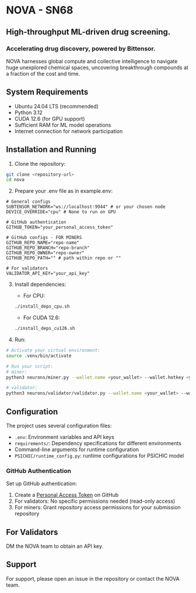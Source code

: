 # NOVA - SN68

## High-throughput ML-driven drug screening.

### Accelerating drug discovery, powered by Bittensor.

NOVA harnesses global compute and collective intelligence to navigate huge unexplored chemical spaces, uncovering breakthrough compounds at a fraction of the cost and time.

## System Requirements

- Ubuntu 24.04 LTS (recommended)
- Python 3.12
- CUDA 12.6 (for GPU support)
- Sufficient RAM for ML model operations
- Internet connection for network participation

## Installation and Running

1. Clone the repository:
```bash
git clone <repository-url>
cd nova
```

2. Prepare your .env file as in example.env:
```
# General configs
SUBTENSOR_NETWORK="ws://localhost:9944" # or your chosen node
DEVICE_OVERRIDE="cpu" # None to run on GPU

# GitHub authentication
GITHUB_TOKEN="your_personal_access_token"

# GitHub configs - FOR MINERS
GITHUB_REPO_NAME="repo-name"
GITHUB_REPO_BRANCH="repo-branch"
GITHUB_REPO_OWNER="repo-owner"
GITHUB_REPO_PATH="" # path within repo or ""

# For validators
VALIDATOR_API_KEY="your_api_key"
```

3. Install dependencies:
   - For CPU:
   ```bash
   ./install_deps_cpu.sh
   ```
   - For CUDA 12.6:
   ```bash
   ./install_deps_cu126.sh
   ```

4. Run:
```bash
# Activate your virtual environment:
source .venv/bin/activate

# Run your script:
# miner:
python3 neurons/miner.py --wallet.name <your_wallet> --wallet.hotkey <your_hotkey> --logging.info

# validator:
python3 neurons/validator/validator.py --wallet.name <your_wallet> --wallet.hotkey <your_hotkey> --logging.debug
```

## Configuration

The project uses several configuration files:
- `.env`: Environment variables and API keys
- `requirements/`: Dependency specifications for different environments
- Command-line arguments for runtime configuration
- `PSICHIC/runtime_config.py`: runtime configurations for PSICHIC model

### GitHub Authentication

Set up GitHub authentication:
1. Create a [Personal Access Token](https://github.com/settings/personal-access-tokens/new) on GitHub
2. For validators: No specific permissions needed (read-only access)
3. For miners: Grant repository access permissions for your submission repository

## For Validators

DM the NOVA team to obtain an API key.


## Support

For support, please open an issue in the repository or contact the NOVA team.
